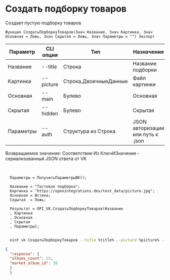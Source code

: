 ﻿---
sidebar_position: 3
---

# Создать подборку товаров
 Создает пустую подборку товаров



`Функция СоздатьПодборкуТоваров(Знач Название, Знач Картинка, Знач Основная = Ложь, Знач Скрытая = Ложь, Знач Параметры = "") Экспорт`

  | Параметр | CLI опция | Тип | Назначение |
  |-|-|-|-|
  | Название | --title | Строка | Название подборки |
  | Картинка | --picture | Строка,ДвоичныеДанные | Файл картинки |
  | Основная | --main | Булево | Основная |
  | Скрытая | --hidden | Булево | Скрытая |
  | Параметры | --auth | Структура из Строка | JSON авторизации или путь к .json |

  
  Возвращаемое значение:   Соответствие Из КлючИЗначение - сериализованный JSON ответа от VK

<br/>




```bsl title="Пример кода"
  Параметры = ПолучитьПараметрыВК();
  
  Название = "Тестовая подборка";
  Картинка = "https://openintegrations.dev/test_data/picture.jpg";
  Основная = Истина;
  Скрытая  = Ложь;
  
  Результат = OPI_VK.СоздатьПодборкуТоваров(Название
  , Картинка
  , Основная
  , Скрытая
  , Параметры);
```



```sh title="Пример команды CLI"
    
  oint vk СоздатьПодборкуТоваров --title %title% --picture %picture% --main %main% --hidden %hidden% --auth %auth%

```

```json title="Результат"
{
  "response": {
  "albums_count": 23,
  "market_album_id": 39
  }
  }
```
